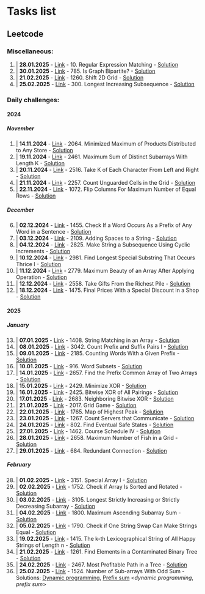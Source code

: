 # Tasks list
## Leetcode
### Miscellaneous:
1. | **28.01.2025** - [Link](https://leetcode.com/problems/regular-expression-matching/description/) - 10. Regular Expression Matching - [Solution](misc/lc10.cpp)
2. | **30.01.2025** - [Link](https://leetcode.com/problems/is-graph-bipartite/) - 785. Is Graph Bipartite? - [Solution](misc/lc785.cpp)
3. | **21.02.2025** - [Link](https://leetcode.com/problems/find-unique-binary-string/?envType=daily-question&envId=2025-02-21) - 1260. Shift 2D Grid - [Solution](misc/lc1260.cpp)
4. | **25.02.2025** - [Link](https://leetcode.com/problems/longest-increasing-subsequence/description/) - 300. Longest Increasing Subsequence - [Solution](misc/lc300.cpp)
### Daily challenges:
#### 2024
##### November
1. | **14.11.2024** - [Link](https://leetcode.com/problems/minimized-maximum-of-products-distributed-to-any-store/description/?envType=daily-question&envId=2024-11-14) - 2064. Minimized Maximum of Products Distributed to Any Store - [Solution](2024/nov-24/14-Nov-2024/solution-binary-search.cs)
2. | **19.11.2024** - [Link](https://leetcode.com/problems/maximum-sum-of-distinct-subarrays-with-length-k/?envType=daily-question&envId=2024-11-19) - 2461. Maximum Sum of Distinct Subarrays With Length K - [Solution](2024/nov-24/19-Nov-2024/solution.ts)
3. | **20.11.2024** - [Link](https://leetcode.com/problems/take-k-of-each-character-from-left-and-right/?envType=daily-question&envId=2024-11-20) - 2516. Take K of Each Character From Left and Right - [Solution](2024/nov-24/20-Nov-2024/solution.ts)
4. | **21.11.2024** - [Link](https://leetcode.com/problems/count-unguarded-cells-in-the-grid/?envType=daily-question&envId=2024-11-21) - 2257. Count Unguarded Cells in the Grid - [Solution](2024/nov-24/21-Nov-2024/solution.ts)
5. | **22.11.2024** - [Link](https://leetcode.com/problems/flip-columns-for-maximum-number-of-equal-rows/?envType=daily-question&envId=2024-11-22) - 1072. Flip Columns For Maximum Number of Equal Rows - [Solution](2024/nov-24/22-Nov-2024/solution.ts)
##### December
6. | **02.12.2024** - [Link](https://leetcode.com/problems/check-if-a-word-occurs-as-a-prefix-of-any-word-in-a-sentence/description/?envType=daily-question&envId=2024-12-02) - 1455. Check If a Word Occurs As a Prefix of Any Word in a Sentence - [Solution](2024/dec-24/02-Dec-2024/solution.ts)
7. | **03.12.2024** - [Link](https://leetcode.com/problems/adding-spaces-to-a-string/description/?envType=daily-question&envId=2024-12-03) - 2109. Adding Spaces to a String - [Solution](2024/dec-24/03-Dec-24/solution.ts)
8. | **04.12.2024** - [Link](https://leetcode.com/problems/make-string-a-subsequence-using-cyclic-increments/description/?envType=daily-question&envId=2024-12-04) - 2825. Make String a Subsequence Using Cyclic Increments - [Solution](2024/dec-24/04-Dec-24/solution.ts)
9. | **10.12.2024** - [Link](https://leetcode.com/problems/find-longest-special-substring-that-occurs-thrice-i/?envType=daily-question&envId=2024-12-10) - 2981. Find Longest Special Substring That Occurs Thrice I - [Solution](2024/dec-24/10-Dec-24/solution.cpp)
10. | **11.12.2024** - [Link](https://leetcode.com/problems/maximum-beauty-of-an-array-after-applying-operation/description/?envType=daily-question&envId=2024-12-11) - 2779. Maximum Beauty of an Array After Applying Operation - [Solution](2024/dec-24/11-Dec-24/solution.cpp)
11. | **12.12.2024** - [Link](https://leetcode.com/problems/take-gifts-from-the-richest-pile/?envType=daily-question&envId=2024-12-12) - 2558. Take Gifts From the Richest Pile - [Solution](2024/dec-24/12-Dec-24/solution.cpp)
12. | **18.12.2024** - [Link](https://leetcode.com/problems/final-prices-with-a-special-discount-in-a-shop/description/?envType=daily-question&envId=2024-12-18) - 1475. Final Prices With a Special Discount in a Shop - [Solution](2024/dec-24/18-Dec-24/solution.cpp)
#### 2025
##### January
13. | **07.01.2025** - [Link](https://leetcode.com/problems/string-matching-in-an-array/?envType=daily-question&envId=2025-01-08) - 1408. String Matching in an Array - [Solution](2025\jan-2025\07-Jan-2025\solution.cpp)
14. | **08.01.2025** - [Link](https://leetcode.com/problems/count-prefix-and-suffix-pairs-i/description/?envType=daily-question&envId=2025-01-08) - 3042. Count Prefix and Suffix Pairs I - [Solution](2025\jan-2025\08-Jan-2025\solution.cpp)
15. | **09.01.2025** - [Link](https://leetcode.com/problems/counting-words-with-a-given-prefix/?envType=daily-question&envId=2025-01-09) - 2185. Counting Words With a Given Prefix - [Solution](2025\jan-2025\09-Jan-2025\solution.cpp)
16. | **10.01.2025** - [Link](https://leetcode.com/problems/word-subsets/description/?envType=daily-question&envId=2025-01-10) - 916. Word Subsets - [Solution](2025\jan-2025\10-Jan-2025\solution.cpp)
17. | **14.01.2025** - [Link](https://leetcode.com/problems/find-the-prefix-common-array-of-two-arrays/description/?envType=daily-question&envId=2025-01-14) - 2657. Find the Prefix Common Array of Two Arrays - [Solution](2025\jan-2025\14-Jan-2025\solution.cpp)
18. | **15.01.2025** - [Link](https://leetcode.com/problems/minimize-xor/description/?envType=daily-question&envId=2025-01-15) - 2429. Minimize XOR - [Solution](2025\jan-2025\15-Jan-2025\solution.cpp)
19. | **16.01.2025** - [Link](https://leetcode.com/problems/bitwise-xor-of-all-pairings/?envType=daily-question&envId=2025-01-16) - 2425. Bitwise XOR of All Pairings - [Solution](2025\jan-2025\16-Jan-2025\solution.cpp)
20. | **17.01.2025** - [Link](https://leetcode.com/problems/neighboring-bitwise-xor/?envType=daily-question&envId=2025-01-17) - 2683. Neighboring Bitwise XOR - [Solution](2025\jan-2025\17-Jan-2025\solution.cpp)
21. | **21.01.2025** - [Link](https://leetcode.com/problems/grid-game/?envType=daily-question&envId=2025-01-21) - 2017. Grid Game - [Solution](2025\jan-2025\21-Jan-2025\solution.cpp)
22. | **22.01.2025** - [Link](https://leetcode.com/problems/map-of-highest-peak/description/?envType=daily-question&envId=2025-01-23) - 1765. Map of Highest Peak - [Solution](2025\jan-2025\22-Jan-2025\solution.cpp)
23. | **23.01.2025** - [Link](https://leetcode.com/problems/count-servers-that-communicate/?envType=daily-question&envId=2025-01-23) - 1267. Count Servers that Communicate - [Solution](2025\jan-2025\23-Jan-2025\solution.cpp)
24. | **24.01.2025** - [Link](https://leetcode.com/problems/find-eventual-safe-states/?envType=daily-question&envId=2025-01-24) - 802. Find Eventual Safe States - [Solution](2025\jan-2025\24-Jan-2025\solution.cpp)
25. | **27.01.2025** - [Link](https://leetcode.com/problems/course-schedule-iv/?envType=daily-question&envId=2025-01-27) - 1462. Course Schedule IV - [Solution](2025\jan-2025\27-Jan-2025\solution.cpp)
26. | **28.01.2025** - [Link](https://leetcode.com/problems/maximum-number-of-fish-in-a-grid/?envType=daily-question&envId=2025-01-28) - 2658. Maximum Number of Fish in a Grid - [Solution](2025\jan-2025\28-Jan-2025\solution.cpp)
27. | **29.01.2025** - [Link](https://leetcode.com/problems/redundant-connection/?envType=daily-question&envId=2025-01-29) - 684. Redundant Connection - [Solution](2025\jan-2025\29-Jan-2025\solution.cpp)

##### February
28. | **01.02.2025** - [Link](https://leetcode.com/problems/special-array-i/description/?envType=daily-question&envId=2025-02-05) - 3151. Special Array I - [Solution](2025/feb-2025/01-Feb-2025/solution.cpp)
29. | **02.02.2025** - [Link](https://leetcode.com/problems/check-if-array-is-sorted-and-rotated/?envType=daily-question&envId=2025-02-05) - 1752. Check if Array Is Sorted and Rotated - [Solution](2025/feb-2025/03-Feb-2025/solution.cpp)
30. | **03.02.2025** - [Link](https://leetcode.com/problems/longest-strictly-increasing-or-strictly-decreasing-subarray/?envType=daily-question&envId=2025-02-04) - 3105. Longest Strictly Increasing or Strictly Decreasing Subarray - [Solution](2025/feb-2025/03-Feb-2025/solution.cpp)
31. | **04.02.2025** - [Link](https://leetcode.com/problems/maximum-ascending-subarray-sum/description/) - 1800. Maximum Ascending Subarray Sum - [Solution](2025/feb-2025/04-Feb-2025/solution.cpp)
32. | **05.02.2025** - [Link](https://leetcode.com/problems/check-if-one-string-swap-can-make-strings-equal/?envType=daily-question&envId=2025-02-05) - 1790. Check if One String Swap Can Make Strings Equal - [Solution](2025/feb-2025/05-Feb-2025/solution.cpp)
33. | **19.02.2025** - [Link](https://leetcode.com/problems/the-k-th-lexicographical-string-of-all-happy-strings-of-length-n/description/) - 1415. The k-th Lexicographical String of All Happy Strings of Length n - [Solution](2025/feb-2025/19-Feb-2025/solution.cpp)
34. | **21.02.2025** - [Link](https://leetcode.com/problems/find-elements-in-a-contaminated-binary-tree/?envType=daily-question&envId=2025-02-21) - 1261. Find Elements in a Contaminated Binary Tree - [Solution](2025/feb-2025/21-Feb-2025/solution.cpp)
35. | **24.02.2025** - [Link](https://leetcode.com/problems/most-profitable-path-in-a-tree/?envType=daily-question&envId=2025-02-24) - 2467. Most Profitable Path in a Tree - [Solution](2025/feb-2025/24-Feb-2025/solution.cpp)
36. | **25.02.2025** - [Link](https://leetcode.com/problems/number-of-sub-arrays-with-odd-sum/?envType=daily-question&envId=2025-02-25) - 1524. Number of Sub-arrays With Odd Sum - Solutions: [Dynamic programming](2025/feb-2025/25-Feb-2025/solution.cpp), [Prefix sum](2025/feb-2025/25-Feb-2025/prefix-sum-solution.cpp) <*dynamic programming*, *prefix sum*>

<!-- - **DATE** - [Link]() - TITLE - [Solution]() -->
